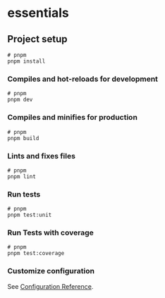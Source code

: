 # essentials

## Project setup

```
# pnpm
pnpm install
```

### Compiles and hot-reloads for development

```
# pnpm
pnpm dev
```

### Compiles and minifies for production

```
# pnpm
pnpm build
```

### Lints and fixes files

```
# pnpm
pnpm lint
```

### Run tests

```
# pnpm
pnpm test:unit
```

### Run Tests with coverage

```
# pnpm
pnpm test:coverage
```

### Customize configuration

See [Configuration Reference](https://vitejs.dev/config/).

